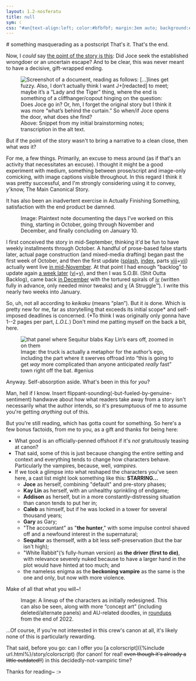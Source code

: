 ```yaml
---
layout: 1.2-nosferatu
title: null
sym: ☾
css: "#an{text-align:left; color:#bfbfbf; margin:3em auto; background:#202020; max-width:40rem; padding:1em 1em .75em;} #an h1{border-bottom:1px solid; color:#808080; font-weight:normal; margin:0; font-size:1.15em;} #an p{margin:.75em 0; font-size:.85em;} #an a{font-weight:normal; transition:none;} figcaption{font-size:.75em; letter-spacing:.025em; word-spacing:.025em; font-style:italic;} .cent{text-align:center; max-width:415px; font-style:normal;} main ul{font-size:.85em;} main li{margin:.25em 0;} main li>ul>li{margin:0; font-size:1.15em;} main b{color:#c0c0c0;} del{color:#9f9f9f;}"
---
```

<div id="an"><div class="wrap" markdown="1">
# something masquerading as a postscript
That's it. That's the end.

Now, I *could* say <a href="https://www.owleyes.org/text/lady-tiger/read/lady-tiger" class="ext">the point of the story is this</a>: Did Joce seek the established wrongdoer or an uncertain escape? And to be clear, this was never meant to have a decisive, gift-wrapped ending.

<figure><img src="{%include url.html%}/assets/img/au/note.png" alt="Screenshot of a document, reading as follows: […]lines get fuzzy. Also, I don’t actually think I want J+[redacted] to meet; maybe it’s a “Lady and the Tiger” thing, where the end is something of a cliffhanger/copout hinging on the question: Does Joce go in? Or, hm, I forget the original story but I think it was more “what’s behind the curtain.” So when/if Joce opens the door, what does she find?">
<figcaption><span class="x">Above: </span>Snippet from my initial brainstorming notes; transcription in the alt text.</figcaption></figure>

But if the point of the story wasn't to bring a narrative to a clean close, then what *was* it?

For me, a few things. Primarily, an excuse to mess around (as if that's an activity that necessitates an excuse). I thought it might be a good experiment with medium, something between prose/script and image-only comicking, with image captions visible throughout. In this regard I think it was pretty successful, and I'm strongly considering using it to convey, y'know, The Main Canonical Story.

It has also been an inadvertent exercise in Actually Finishing Something, satisfaction with the end product be damned.

<figure><img src="{%include url.html%}/assets/img/au/datecount.png" alt=""><!--9,12,13,19,23,25,28; nov 2,3,4,6,7,8,11,16,17,20,22,23,28,29; dec 3,4,8,11,13,15,16,22,27,28,29,30; jan 2,9,10-->
<figcaption><span class="x">Image: </span>Plaintext note documenting the days I’ve worked on this thing, starting in October, going through November and December, and finally concluding on January 10.</figcaption></figure>

I first conceived the story in mid-September, thinking it'd be fun to have weekly installments through October. A handful of prose-based false starts later, actual page construction (and mixed-media drafting) began past the first week of October, and then the first update ([splash](splash), [index](index), parts [viii](viii)+[vii](vii)) actually went live <a href="https://www.deviantart.com/a-flyleaf/art/it-s-november-937575364" class="ext">in mid-November</a>. At that point I had enough "backlog" to update again <a href="https://www.deviantart.com/a-flyleaf/art/my-neighbor-vamptoro-idk-i-ve-never-seen-that-movi-938333073" class="ext">a week later</a> ([vi](vi)+[v](v)), and then I was S.O.Bl. (Shit Outta Backlog), came back <a href="https://www.deviantart.com/a-flyleaf/art/quality-content-right-on-time-941220998" class="ext">in December</a> with the tortured spirals of [iv](iv) (written fully in advance, only needed minor tweaks) and [v](v) (A Struggle™). I write this nearly two weeks into January.

So, uh, not all according to <i title="means “plan”">keikaku</i><span class="x"> (means “plan”)</span>. But it *is* done. Which is pretty new for me, far as storytelling that exceeds its initial scope\* and self-imposed deadlines is concerned. (\*To think I was originally only gonna have 1--2 pages per part, *L.O.L.*) Don't mind me patting myself on the back a bit, here.

<figure><img src="{%include url.html%}/assets/img/au/blablabla.png" alt="that panel where Sequitur blabs Kay Lin’s ears off, zoomed in on them"/>
<figcaption class="cent"><span class="x">Image: </span>the truck is actually a metaphor for the author’s ego, including the part where it swerves offroad into “this is going to get <em>way</em> more complicated than anyone anticipated <em>really</em> fast” town right off the bat. #genius</figcaption></figure>

Anyway. Self-absorption aside. What's been in this for *you*?

Man, hell if I know. Insert flippant-sounding(-but-fueled-by-genuine-sentiment) handwave about how what readers take away from a story isn't necessarily what the author intends, so it's presumptuous of me to assume you're getting *anything* out of this.

But you're still reading, which has gotta count for something. So here's a few bonus factoids, from me to you, as a gift and thanks for being here:

- What good is an officially-penned offshoot if it's *not* gratuitously teasing at canon?
- That said, some of this is just because changing the entire setting and context and everything tends to change how characters behave. Particularly the vampires, because, well, *vampires.*
- If we took a glimpse into what reshaped the characters you've seen here, a cast list might look something like this: <b style="text-transform:uppercase;">Starring...</b>
	- <b>Joce</b> as herself, combining "default" and pre-story phases;
	- <b>Kay Lin</b> as herself, with an unhealthy sprinkling of endgame;
	- <b>Addison</b> as herself, but in a more constantly-distressing situation than canon tends to put her in;
	- <b>Caleb</b> as himself, but if he was locked in a tower for several thousand years;
	- <b>Gary</b> as Gary;
	- "The accountant" as "<b>the hunter</b>," with some impulse control shaved off and a newfound interest in the supernatural;
	- <b>Sequitur</b> as themself, with a bit less self-preservation (but the bar isn't high);
	- "White Rabbit"(’s fully-human version) as <b>the driver (first to die)</b>, with relevance severely nuked because to have a larger hand in the plot would have hinted at too much; and
	- the nameless enigma as the <b>beckoning vampire</b> as the same is the one and only, but now with more violence.

Make of all that what you will~!

<figure><img src="{%include url.html%}/assets/img/au/dagang.png" alt="">
<figcaption><span class="x">Image: </span>A lineup of the characters as initially redesigned. This can also be seen, along with more “concept art” (including deleted/alternate panels) and AU-related doodles, in <a href="{%include url.html%}/gallery/roundups#2022">roundups</a> from the end of 2022.</figcaption></figure>

...Of course, if you're not interested in this crew's canon at all, it's likely none of this is particularly rewarding.

That said, before you go: can I offer you [a colorscript]({%include url.html%}/story/colorscript) (for canon! for real! ~~even though it's already a little outdated!!~~) in this decidedly-not-vampiric time?

Thanks for reading~ <span style="display:inline-block;">:></span>
</div></div>